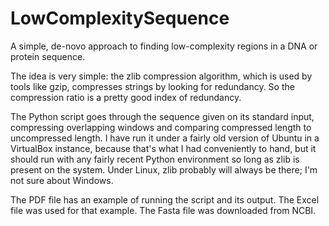# LowComplexitySequence

A simple, de-novo approach to finding low-complexity regions in a DNA
or protein sequence.

The idea is very simple: the zlib compression algorithm, which is used by
tools like gzip, compresses strings by looking for redundancy.  So the
compression ratio is a pretty good index of redundancy.

The Python script goes through the sequence given on its standard input,
compressing overlapping windows and comparing compressed length to uncompressed
length.  I have run it under a fairly old version of Ubuntu in a VirtualBox
instance, because that's what I had conveniently to hand, but it should run
with any fairly recent Python environment so long as zlib is present on the
system.  Under Linux, zlib probably will always be there; I'm not sure about
Windows.

The PDF file has an example of running the script and its output.
The Excel file was used for that example.
The Fasta file was downloaded from NCBI.
